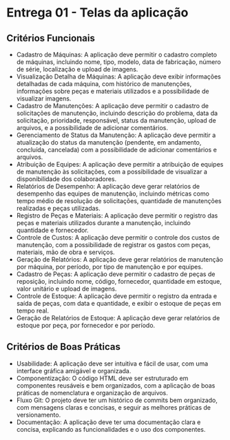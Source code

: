 # Entrega 01 - Telas da aplicação

## Critérios Funcionais
- Cadastro de Máquinas: A aplicação deve permitir o cadastro completo de máquinas, incluindo nome, tipo, modelo, data de fabricação, número de série, localização e upload de imagens.
- Visualização Detalha de Máquinas: A aplicação deve exibir informações detalhadas de cada máquina, com histórico de manutenções, informações sobre peças e materiais utilizados e a possibilidade de visualizar imagens.
- Cadastro de Manutenções: A aplicação deve permitir o cadastro de solicitações de manutenção, incluindo descrição do problema, data da solicitação, prioridade, responsável, status da manutenção, upload de arquivos, e a possibilidade de adicionar comentários.
- Gerenciamento de Status da Manutenção: A aplicação deve permitir a atualização do status da manutenção (pendente, em andamento, concluída, cancelada) com a possibilidade de adicionar comentários e arquivos.
- Atribuição de Equipes: A aplicação deve permitir a atribuição de equipes de manutenção às solicitações, com a possibilidade de visualizar a disponibilidade dos colaboradores.
- Relatórios de Desempenho: A aplicação deve gerar relatórios de desempenho das equipes de manutenção, incluindo métricas como tempo médio de resolução de solicitações, quantidade de manutenções realizadas e peças utilizadas.
- Registro de Peças e Materiais: A aplicação deve permitir o registro das peças e materiais utilizados durante a manutenção, incluindo quantidade e fornecedor.
- Controle de Custos: A aplicação deve permitir o controle dos custos de manutenção, com a possibilidade de registrar os gastos com peças, materiais, mão de obra e serviços.
- Geração de Relatórios: A aplicação deve gerar relatórios de manutenção por máquina, por período, por tipo de manutenção e por equipes.
- Cadastro de Peças: A aplicação deve permitir o cadastro de peças de reposição, incluindo nome, código, fornecedor, quantidade em estoque, valor unitário e upload de imagens.
- Controle de Estoque: A aplicação deve permitir o registro da entrada e saída de peças, com data e quantidade, e exibir o estoque de peças em tempo real.
- Geração de Relatórios de Estoque: A aplicação deve gerar relatórios de estoque por peça, por fornecedor e por período.


## Critérios de Boas Práticas
- Usabilidade: A aplicação deve ser intuitiva e fácil de usar, com uma interface gráfica amigável e organizada.
- Componentização: O código HTML deve ser estruturado em componentes reusáveis e bem organizados, com a aplicação de boas práticas de nomenclatura e organização de arquivos.
- Fluxo Git: O projeto deve ter um histórico de commits bem organizado, com mensagens claras e concisas, e seguir as melhores práticas de versionamento.
- Documentação: A aplicação deve ter uma documentação clara e concisa, explicando as funcionalidades e o uso dos componentes.
